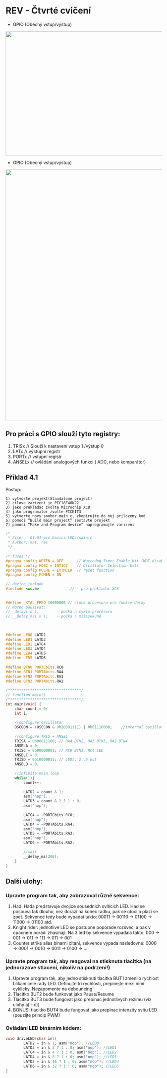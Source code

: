 # REV - Čtvrté cvičení
- GPIO (Obecný vstup/výstup)

<p align="center">
  <img width="600" height="400" src="https://github.com/MBrablc/BUT-FME-REV/blob/master/02_cv_zadani/04_CV/IOEduKit.png">
</p>

- GPIO (Obecný vstup/výstup)

<p align="center">
  <img width="700" height="810" src="https://github.com/MBrablc/BUT-FME-REV/blob/master/02_cv_zadani/04_CV/SFRegisters.png">
</p>

## Pro práci s GPIO slouží tyto registry:

1) TRISx  // Slouží k nastavení vstup 1 /výstup 0
2) LATx   // výstupní registr
3) PORTx  // vstupní registr
4) ANSELx // ovládání analogových funkcí ( ADC, nebo komparátor)
## Příklad 4.1

Postup:

    1) vytvorte projekt(Standalone project)
    2) cilove zarizeni je PIC18F46K22
    3) jako prekladac zvolte Microchip XC8
    4) jako programator zvolte PICKIT3
    5) vytvorte novy soubor main.c, zkopirujte do nej prilozeny kod
    6) pomoci “Build main project” sestavte projekt
    7) pomoci “Make and Program device” naprogramujte zarizeni
    
```c
/*
 * File:   01.01-pic_basics-LEDs/main.c
 * Author: mat, res
 */
 
/* fuses */
#pragma config WDTEN = OFF      // Watchdog Timer Enable bit (WDT disabled (control is placed on the SWDTEN bit))
#pragma config FOSC = INTIO7    // Oscillator Selection bits 
#pragma config MCLRE = EXTMCLR  // reset function
#pragma config FCMEN = ON
 
// device include
#include <xc.h>              //-- pro prekladac XC8
 
 
#define _XTAL_FREQ 16000000 // clock procesoru pro funkce delay
// mozno pouzivat: 
// _delay( n );        - pocka n cyklu procesoru
// __delay_ms( n );    - pocka n milisekund
 
 
 
#define LED0 LATD2
#define LED1 LATD3
#define LED2 LATC4
#define LED3 LATD4
#define LED4 LATD5
#define LED5 LATD6
 
#define BTN0 PORTCbits.RC0
#define BTN1 PORTAbits.RA4
#define BTN2 PORTAbits.RA3
#define BTN3 PORTAbits.RA2
 
/*********************************/
// function main()
/*********************************/
int main(void) {
    char count = 0;
    int i;
 
    //configure oscillator
    OSCCON = (OSCCON & 0b10001111) | 0b01110000;    //internal oscillator at full speed (16 MHz)
 
    //configure TRIS + ANSEL
    TRISA = 0b00011100; // RA4 BTN2, RA3 BTN3, RA2 BTN4
    ANSELA = 0;
    TRISC = 0b00000001; // RC0 BTN1, RC4 LED
    ANSELC = 0;
    TRISD = 0b10000011; // LEDs: 2..6 out
    ANSELD = 0;
 
    //infinite main loop
    while(1){
        count++;
 
        LATD2 = count & 1;
        asm("nop");
        LATD3 = count & 2 ? 1 : 0;
        asm("nop");
 
        LATC4 = ~PORTCbits.RC0;
        asm("nop");
        LATD4 = ~PORTAbits.RA4;
        asm("nop");
        LATD5 = ~PORTAbits.RA3;
        asm("nop");
        LATD6 = ~PORTAbits.RA2;
 
        //wait
        __delay_ms(200); 
    }
}
```
## Další ulohy:

### Upravte program tak, aby zobrazoval různé sekvence:

   1) Had: Hada predstavuje dvojice sousednich sviticich LED. Had se posouva tak dlouho, nez dorazi na konec radku, pak se otoci a plazi se zpet. Sekvence tedy bude vypadat takto: 00011 → 00110 → 01100 → 11000 → 01100 atd.
   2) Knight rider: jednotlive LED se postupne poporade rozsveci a pak v opacnem poradi zhasinaji. Na 3 led by sekvence vypadala takto: 000 → 001 → 011 → 111 → 011 → 001
   3) Counter strike alias binarni citani, sekvence vypada nasledovne: 0000 → 0001 → 0010 → 0011 → 0100 → …

### Upravte program tak, aby reagoval na stisknuta tlacitka (na jednorazove stlaceni, nikoliv na podrzeni!)

   1) Upravte program tak, aby jedno stisknuti tlacitka BUT1 zmenilo rychlost blikani cele rady LED. Definujte tri rychlosti, prepinejte mezi nimi cyklicky. Nezapomente na debouncing!
   2) Tlacitko BUT2 bude funkovat jako Pause/Resume
   3) Tlacitko BUT3 bude fungovat jako prepinac jednotlivych rezimu (viz ulohy a) - c))
   4) BONUS: tlacitko BUT4 bude fungovat jako prepinac intenzity svitu LED (pouzijte princip PWM)

### Ovládání LED binárním kódem:

```c
void driveLED(char in){
        LATD2 = in & 1; asm("nop"); //LED0
        LATD3 = in & 2 ? 1 : 0; asm("nop"); //LED1
        LATC4 = in & 4 ? 1 : 0; asm("nop"); //LED2
        LATD4 = in & 8 ? 1 : 0; asm("nop"); //LED3
        LATD5 = in & 16 ? 1 : 0; asm("nop"); //LED4
        LATD6 = in & 32 ? 1 : 0; asm("nop"); //LED5
}
```
